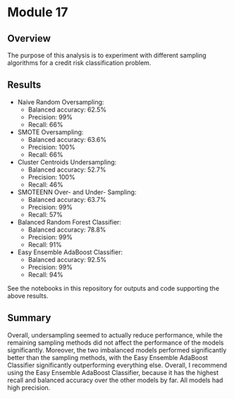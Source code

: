 # Module 17

## Overview
The purpose of this analysis is to experiment with different sampling algorithms for a credit risk classification problem.

## Results
* Naive Random Oversampling:
  * Balanced accuracy: 62.5%
  * Precision: 99%
  * Recall: 66%
* SMOTE Oversampling:
  * Balanced accuracy: 63.6%
  * Precision: 100%
  * Recall: 66%
* Cluster Centroids Undersampling:
  * Balanced accuracy: 52.7%
  * Precision: 100%
  * Recall: 46%
* SMOTEENN Over- and Under- Sampling:
  * Balanced accuracy: 63.7%
  * Precision: 99%
  * Recall: 57%
* Balanced Random Forest Classifier:
  * Balanced accuracy: 78.8%
  * Precision: 99%
  * Recall: 91%
* Easy Ensemble AdaBoost Classifier:
  * Balanced accuracy: 92.5%
  * Precision: 99%
  * Recall: 94%

See the notebooks in this repository for outputs and code supporting the above results.

## Summary
Overall, undersampling seemed to actually reduce performance, while the remaining sampling methods did not affect the performance of the models significantly.
Moreover, the two imbalanced models performed significantly better than the sampling methods, with the Easy Ensemble AdaBoost Classifier significantly outperforming everything else.
Overall, I recommend using the Easy Ensemble AdaBoost Classifier, because it has the highest recall and balanced accuracy over the other models by far.
All models had high precision.
